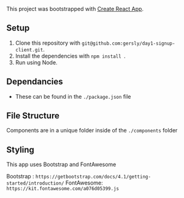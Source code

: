 This project was bootstrapped with [Create React App](https://github.com/facebook/create-react-app).

## Setup
1. Clone this repository with `git@github.com:gersly/day1-signup-client.git`.
1. Install the dependencies with `npm install `.
1. Run using Node.

## Dependancies

- These can be found in the `./package.json` file

## File Structure 

Components are in a unique folder inside of the `./components` folder

## Styling

This app uses Bootstrap and FontAwesome

Bootstrap : `https://getbootstrap.com/docs/4.1/getting-started/introduction/`
FontAwesome: `https://kit.fontawesome.com/a076d05399.js`



